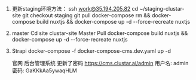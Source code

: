 1. 更新staging环境方法：
	ssh work@35.194.205.82
	cd ~/staging-clustar-site
	git checkout staging
	git pull
    docker-compose rm && docker-compose build nuxtjs && docker-compose up -d --force-recreate nuxtjs


2. master
    Cd   site clustar-site
    Master
    Pull
    docker-compose build nuxtjs &&  docker-compose up -d --force-recreate nuxtjs


3. Strapi
    docker-compose -f docker-compose-cms.dev.yaml up -d

    官网 后台管理系统 更新了密码 
    https://cms.clustar.ai/admin
    用户名: admin
    密码: GaKKkAa5ywaqHLM
